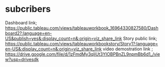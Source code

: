 # subcribers


Dashboard link;   https://public.tableau.com/views/tableauworkbook_16964330827580/Dashboard2?:language=en-US&publish=yes&:display_count=n&:origin=viz_share_link
Story public link;  https://public.tableau.com/views/tableauworkbookstory/Story1?:language=en-US&:display_count=n&:origin=viz_share_link
video demostration link ; https://drive.google.com/file/d/1zFmdMy3qliUt3YIOBPBnZL9npmBb6d1_/view?usp=drivesdk
